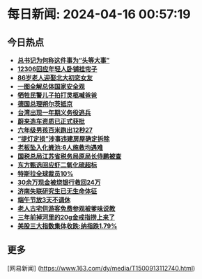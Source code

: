 
# 每日新闻: 2024-04-16 00:57:19
## 今日热点

- **[总书记为何称这件事为“头等大事”](https://www.163.com/search?keyword=%E6%80%BB%E4%B9%A6%E8%AE%B0%E4%B8%BA%E4%BD%95%E7%A7%B0%E8%BF%99%E4%BB%B6%E4%BA%8B%E4%B8%BA%E2%80%9C%E5%A4%B4%E7%AD%89%E5%A4%A7%E4%BA%8B%E2%80%9D)**
- **[12306回应年轻人卧铺挂帘子](https://www.163.com/search?keyword=12306%E5%9B%9E%E5%BA%94%E5%B9%B4%E8%BD%BB%E4%BA%BA%E5%8D%A7%E9%93%BA%E6%8C%82%E5%B8%98%E5%AD%90)**
- **[86岁老人迎娶北大初恋女友](https://www.163.com/search?keyword=86%E5%B2%81%E8%80%81%E4%BA%BA%E8%BF%8E%E5%A8%B6%E5%8C%97%E5%A4%A7%E5%88%9D%E6%81%8B%E5%A5%B3%E5%8F%8B)**
- **[一图全解总体国家安全观](https://www.163.com/search?keyword=%E4%B8%80%E5%9B%BE%E5%85%A8%E8%A7%A3%E6%80%BB%E4%BD%93%E5%9B%BD%E5%AE%B6%E5%AE%89%E5%85%A8%E8%A7%82)**
- **[牺牲民警儿子拍打灵柩喊爸爸](https://www.163.com/search?keyword=%E7%89%BA%E7%89%B2%E6%B0%91%E8%AD%A6%E5%84%BF%E5%AD%90%E6%8B%8D%E6%89%93%E7%81%B5%E6%9F%A9%E5%96%8A%E7%88%B8%E7%88%B8)**
- **[德国总理朔尔茨抵京](https://www.163.com/search?keyword=%E5%BE%B7%E5%9B%BD%E6%80%BB%E7%90%86%E6%9C%94%E5%B0%94%E8%8C%A8%E6%8A%B5%E4%BA%AC)**
- **[台湾出现一年期义务役逃兵](https://www.163.com/search?keyword=%E5%8F%B0%E6%B9%BE%E5%87%BA%E7%8E%B0%E4%B8%80%E5%B9%B4%E6%9C%9F%E4%B9%89%E5%8A%A1%E5%BD%B9%E9%80%83%E5%85%B5)**
- **[蔚来造车资质已正式获批](https://www.163.com/search?keyword=%E8%94%9A%E6%9D%A5%E9%80%A0%E8%BD%A6%E8%B5%84%E8%B4%A8%E5%B7%B2%E6%AD%A3%E5%BC%8F%E8%8E%B7%E6%89%B9)**
- **[六年级男孩百米跑出12秒27](https://www.163.com/search?keyword=%E5%85%AD%E5%B9%B4%E7%BA%A7%E7%94%B7%E5%AD%A9%E7%99%BE%E7%B1%B3%E8%B7%91%E5%87%BA12%E7%A7%9227)**
- **[“提灯定损”涉事违建房屋确定拆除](https://www.163.com/search?keyword=%E2%80%9C%E6%8F%90%E7%81%AF%E5%AE%9A%E6%8D%9F%E2%80%9D%E6%B6%89%E4%BA%8B%E8%BF%9D%E5%BB%BA%E6%88%BF%E5%B1%8B%E7%A1%AE%E5%AE%9A%E6%8B%86%E9%99%A4)**
- **[老板坠入化粪池:6人施救均遇难](https://www.163.com/search?keyword=%E8%80%81%E6%9D%BF%E5%9D%A0%E5%85%A5%E5%8C%96%E7%B2%AA%E6%B1%A0+6%E4%BA%BA%E6%96%BD%E6%95%91%E5%9D%87%E9%81%87%E9%9A%BE)**
- **[国税总局江苏省税务局原局长侍鹏被查](https://www.163.com/search?keyword=%E5%9B%BD%E7%A8%8E%E6%80%BB%E5%B1%80%E6%B1%9F%E8%8B%8F%E7%9C%81%E7%A8%8E%E5%8A%A1%E5%B1%80%E5%8E%9F%E5%B1%80%E9%95%BF%E4%BE%8D%E9%B9%8F%E8%A2%AB%E6%9F%A5)**
- **[东方甄选回应虾二氧化硫超标](https://www.163.com/search?keyword=%E4%B8%9C%E6%96%B9%E7%94%84%E9%80%89%E5%9B%9E%E5%BA%94%E8%99%BE%E4%BA%8C%E6%B0%A7%E5%8C%96%E7%A1%AB%E8%B6%85%E6%A0%87)**
- **[特斯拉全球裁员10%](https://www.163.com/search?keyword=%E7%89%B9%E6%96%AF%E6%8B%89%E5%85%A8%E7%90%83%E8%A3%81%E5%91%9810%25)**
- **[30余万现金被烧银行救回24万](https://www.163.com/search?keyword=30%E4%BD%99%E4%B8%87%E7%8E%B0%E9%87%91%E8%A2%AB%E7%83%A7%E9%93%B6%E8%A1%8C%E6%95%91%E5%9B%9E24%E4%B8%87)**
- **[济南失联研究生已无生命体征](https://www.163.com/search?keyword=%E6%B5%8E%E5%8D%97%E5%A4%B1%E8%81%94%E7%A0%94%E7%A9%B6%E7%94%9F%E5%B7%B2%E6%97%A0%E7%94%9F%E5%91%BD%E4%BD%93%E5%BE%81)**
- **[端午节放3天不调休](https://www.163.com/search?keyword=%E7%AB%AF%E5%8D%88%E8%8A%82%E6%94%BE3%E5%A4%A9%E4%B8%8D%E8%B0%83%E4%BC%91)**
- **[老人古宅供游客免费参观被爹味说教](https://www.163.com/search?keyword=%E8%80%81%E4%BA%BA%E5%8F%A4%E5%AE%85%E4%BE%9B%E6%B8%B8%E5%AE%A2%E5%85%8D%E8%B4%B9%E5%8F%82%E8%A7%82%E8%A2%AB%E7%88%B9%E5%91%B3%E8%AF%B4%E6%95%99)**
- **[三年前掉河里的20g金戒指捞上来了](https://www.163.com/search?keyword=%E4%B8%89%E5%B9%B4%E5%89%8D%E6%8E%89%E6%B2%B3%E9%87%8C%E7%9A%8420g%E9%87%91%E6%88%92%E6%8C%87%E6%8D%9E%E4%B8%8A%E6%9D%A5%E4%BA%86)**
- **[美股三大指数集体收跌:纳指跌1.79%](https://www.163.com/search?keyword=%E7%BE%8E%E8%82%A1%E4%B8%89%E5%A4%A7%E6%8C%87%E6%95%B0%E9%9B%86%E4%BD%93%E6%94%B6%E8%B7%8C+%E7%BA%B3%E6%8C%87%E8%B7%8C1.79%25)**

## 更多
[网易新闻] (https://www.163.com/dy/media/T1500913112740.html)
